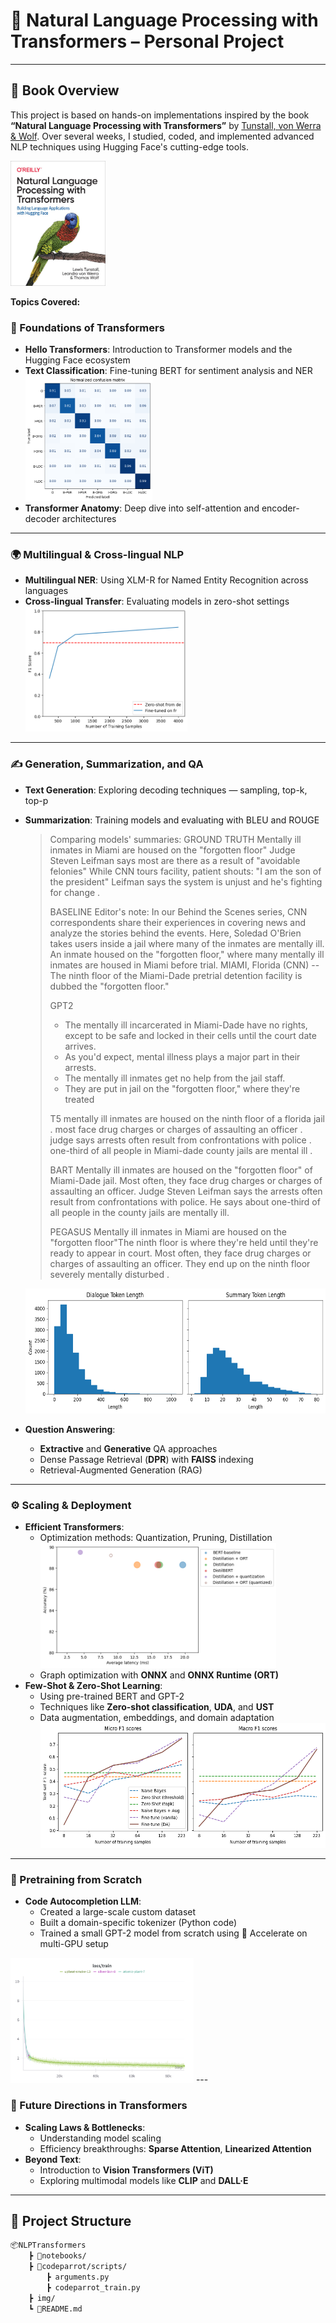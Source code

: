 # 🤖 Natural Language Processing with Transformers – Personal Project

---

## 📘 Book Overview

 This project is based on hands-on implementations inspired by the book **“Natural Language Processing with Transformers”** by [Tunstall, von Werra & Wolf](https://transformersbook.com/). Over several weeks, I studied, coded, and implemented advanced NLP techniques using Hugging Face's cutting-edge tools.

<img alt="book-cover" height=200 src="img/book_cover.jpg" id="book-cover"/>

**Topics Covered:**

### 🌟 Foundations of Transformers
- **Hello Transformers**: Introduction to Transformer models and the Hugging Face ecosystem  
- **Text Classification**: Fine-tuning BERT for sentiment analysis and NER
    <img alt="ner-confusion-matrix" height=200 src="img/ner_confusion_matrix.png" id="ner-confusion-matrix"/>
- **Transformer Anatomy**: Deep dive into self-attention and encoder-decoder architectures

---

### 🌍 Multilingual & Cross-lingual NLP
- **Multilingual NER**: Using XLM-R for Named Entity Recognition across languages  
- **Cross-lingual Transfer**: Evaluating models in zero-shot settings
    <img alt="cross-lingual" height=200 src="img/cross-lingual_transfer.png" id="cross-lingual"/>

---

### ✍️ Generation, Summarization, and QA
- **Text Generation**: Exploring decoding techniques — sampling, top-k, top-p
- **Summarization**: Training models and evaluating with BLEU and ROUGE
    > Comparing models' summaries:
    >   GROUND TRUTH
    >   Mentally ill inmates in Miami are housed on the "forgotten floor"
    >   Judge Steven Leifman says most are there as a result of "avoidable felonies"
    >   While CNN tours facility, patient shouts: "I am the son of the president"
    >   Leifman says the system is unjust and he's fighting for change .
    >
    >    BASELINE
    >    Editor's note: In our Behind the Scenes series, CNN correspondents share their experiences in covering news and analyze the stories behind the events.
    >    Here, Soledad O'Brien takes users inside a jail where many of the inmates are mentally ill. An inmate housed on the "forgotten floor," where many mentally ill inmates are housed in Miami before trial.
    >    MIAMI, Florida (CNN) -- The ninth floor of the Miami-Dade pretrial detention facility is dubbed the "forgotten floor."
    >
    >   GPT2
    >   - The mentally ill incarcerated in Miami-Dade have no rights, except to be safe and locked in their cells until the court date arrives.
    >   - As you'd expect, mental illness plays a major part in their arrests.
    >   - The mentally ill inmates get no help from the jail staff.
    >   - They are put in jail on the "forgotten floor," where they're treated
    >
    >  T5
    >   mentally ill inmates are housed on the ninth floor of a florida jail .
    >   most face drug charges or charges of assaulting an officer .
    >   judge says arrests often result from confrontations with police .
    >   one-third of all people in Miami-dade county jails are mental ill .
    >
    >   BART
    >   Mentally ill inmates are housed on the "forgotten floor" of Miami-Dade jail.
    >   Most often, they face drug charges or charges of assaulting an officer.
    >   Judge Steven Leifman says the arrests often result from confrontations with police.
    >   He says about one-third of all people in the county jails are mentally ill.
    >
    >   PEGASUS
    >   Mentally ill inmates in Miami are housed on the "forgotten floor"<n>The ninth floor is where they're held until they're ready to appear in court.
    >   Most often, they face drug charges or charges of assaulting an officer.
    >   They end up on the ninth floor severely mentally disturbed .

    <img alt="fine_tuning_pegasus" height=200 src="img/fine_tuning_pegasus.png" id="fine_tuning_pegasus"/>


- **Question Answering**:  
  - **Extractive** and **Generative** QA approaches  
  - Dense Passage Retrieval (**DPR**) with **FAISS** indexing  
  - Retrieval-Augmented Generation (RAG)

---

### ⚙️ Scaling & Deployment
- **Efficient Transformers**:  
  - Optimization methods: Quantization, Pruning, Distillation
    <img alt="transformers-efficiency" height=200 src="img/transformers_efficiency.png" id="transformers-efficiency"/>
  - Graph optimization with **ONNX** and **ONNX Runtime (ORT)**
- **Few-Shot & Zero-Shot Learning**:  
  - Using pre-trained BERT and GPT-2  
  - Techniques like **Zero-shot classification**, **UDA**, and **UST**  
  - Data augmentation, embeddings, and domain adaptation
    <img alt="few-shot_learning" height=200 src="img/few-shot_learning.png" id="few-shot_learning"/>

---

### 🧠 Pretraining from Scratch
- **Code Autocompletion LLM**:  
  - Created a large-scale custom dataset  
  - Built a domain-specific tokenizer (Python code)  
  - Trained a small GPT-2 model from scratch using 🤗 Accelerate on multi-GPU setup

<img alt="train-loss" height=200 src="img/train_loss.png" id="train-loss"/>
---

### 🔮 Future Directions in Transformers
- **Scaling Laws & Bottlenecks**:  
  - Understanding model scaling  
  - Efficiency breakthroughs: **Sparse Attention**, **Linearized Attention**
- **Beyond Text**:  
  - Introduction to **Vision Transformers (ViT)**  
  - Exploring multimodal models like **CLIP** and **DALL·E**

---

## 📂 Project Structure

```bash
📦NLPTransformers
    ┣ 📁notebooks/
    ┣ 📁codeparrot/scripts/
        ┣ arguments.py
        ┣ codeparrot_train.py
    ┣ img/              
    ┗ 📄README.md